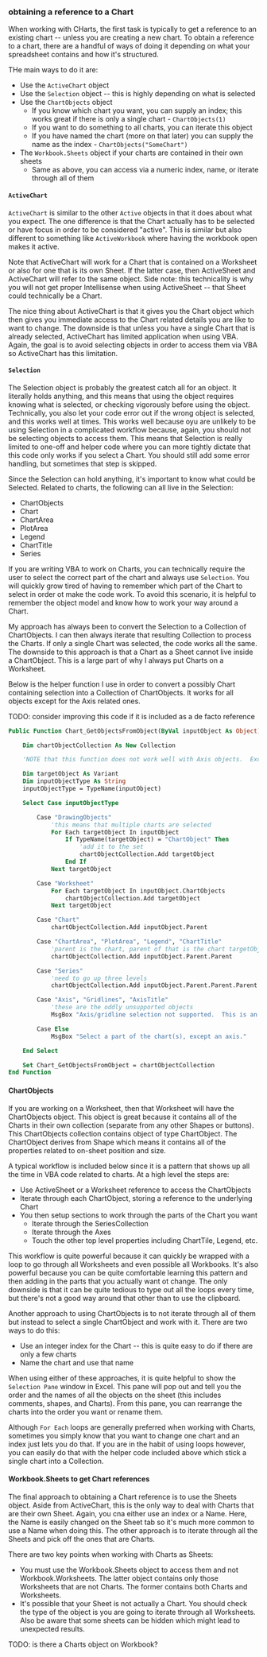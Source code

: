 ### obtaining a reference to a Chart

When working with CHarts, the first task is typically to get a reference to an existing chart -- unless you are creating a new chart.  To obtain a reference to a chart, there are a handful of ways of doing it depending on what your spreadsheet contains and how it's structured.

THe main ways to do it are:

* Use the `ActiveChart` object
* Use the `Selection` object -- this is highly depending on what is selected
* Use the `ChartObjects` object
    * If you know which chart you want, you can supply an index; this works great if there is only a single chart - `ChartObjects(1)`
    * If you want to do something to all charts, you can iterate this object
    * If you have named the chart (more on that later) you can supply the name as the index - `ChartObjects("SomeChart")`
* The `Workbook.Sheets` object if your charts are contained in their own sheets
    * Same as above, you can access via a numeric index, name, or iterate through all of them

#### `ActiveChart`

`ActiveChart` is similar to the other `Active` objects in that it does about what you expect.  The one difference is that the Chart actually has to be selected or have focus in order to be considered "active".  This is similar but also different to something like `ActiveWorkbook` where having the workbook open makes it active.

Note that ActiveChart will work for a Chart that is contained on a Worksheet or also for one that is its own Sheet.  If the latter case, then ActiveSheet and ActiveChart will refer to the same object.  Side note: this technicality is why you will not get proper Intellisense when using ActiveSheet -- that Sheet could technically be a Chart.

The nice thing about ActiveChart is that it gives you the Chart object which then gives you immediate access to the Chart related details you are like to want to change.  The downside is that unless you have a single Chart that is already selected, ActiveChart has limited application when using VBA.  Again, the goal is to avoid selecting objects in order to access them via VBA so ActiveChart has this limitation.

#### `Selection`

The Selection object is probably the greatest catch all for an object.  It literally holds anything, and this means that using the object requires knowing what is selected, or checking vigorously before using the object.  Technically, you also let your code error out if the wrong object is selected, and this works well at times.  This works well because oyu are unlikely to be using Selection in a complicated workflow because, again, you should not be selecting objects to access them.  This means that Selection is really limited to one-off and helper code where you can more tightly dictate that this code only works if you select a Chart.  You should still add some error handling, but sometimes that step is skipped.

Since the Selection can hold anything, it's important to know what could be Selected.  Related to charts, the following can all live in the Selection:

* ChartObjects
* Chart
* ChartArea
* PlotArea
* Legend
* ChartTitle
* Series

If you are writing VBA to work on Charts, you can technically require the user to select the correct part of the chart and always use `Selection`.  You will quickly grow tired of having to remember which part of the Chart to select in order ot make the code work.  To avoid this scenario, it is helpful to remember the object model and know how to work your way around a Chart.

My approach has always been to convert the Selection to a Collection of ChartObjects. I can then always iterate that resulting Collection to process the Charts.  If only a single Chart was selected, the code works all the same.  The downside to this approach is that a Chart as a Sheet cannot live inside a ChartObject.  This is a large part of why I always put Charts on a Worksheet.

Below is the helper function I use in order to convert a possibly Chart containing selection into a Collection of ChartObjects.  It works for all objects except for the Axis related ones.

TODO: consider improving this code if it is included as a de facto reference

```vb
Public Function Chart_GetObjectsFromObject(ByVal inputObject As Object) As Variant

    Dim chartObjectCollection As New Collection

    'NOTE that this function does not work well with Axis objects.  Excel does not return the correct Parent for them.

    Dim targetObject As Variant
    Dim inputObjectType As String
    inputObjectType = TypeName(inputObject)

    Select Case inputObjectType

        Case "DrawingObjects"
            'this means that multiple charts are selected
            For Each targetObject In inputObject
                If TypeName(targetObject) = "ChartObject" Then
                    'add it to the set
                    chartObjectCollection.Add targetObject
                End If
            Next targetObject

        Case "Worksheet"
            For Each targetObject In inputObject.ChartObjects
                chartObjectCollection.Add targetObject
            Next targetObject

        Case "Chart"
            chartObjectCollection.Add inputObject.Parent

        Case "ChartArea", "PlotArea", "Legend", "ChartTitle"
            'parent is the chart, parent of that is the chart targetObject
            chartObjectCollection.Add inputObject.Parent.Parent

        Case "Series"
            'need to go up three levels
            chartObjectCollection.Add inputObject.Parent.Parent.Parent

        Case "Axis", "Gridlines", "AxisTitle"
            'these are the oddly unsupported objects
            MsgBox "Axis/gridline selection not supported.  This is an Excel bug.  Select another element on the chart(s)."

        Case Else
            MsgBox "Select a part of the chart(s), except an axis."

    End Select

    Set Chart_GetObjectsFromObject = chartObjectCollection
End Function
```

#### ChartObjects

If you are working on a Worksheet, then that Worksheet will have the ChartObjects object.  This object is great because it contains all of the Charts in their own collection (separate from any other Shapes or buttons).  This ChartObjects collection contains object of type ChartObject.  The ChartObject derives from Shape which means it contains all of the properties related to on-sheet position and size.

A typical workflow is included below since it is a pattern that shows up all the time in VBA code related to charts.  At a high level the steps are:

* Use ActiveSheet or a Worksheet reference to access the ChartObjects
* Iterate through each ChartObject, storing a reference to the underlying Chart
* You then setup sections to work through the parts of the Chart you want
    * Iterate through the SeriesCollection
    * Iterate through the Axes
    * Touch the other top level properties including ChartTile, Legend, etc.

This workflow is quite powerful because it can quickly be wrapped with a loop to go through all Worksheets and even possible all Workbooks.  It's also powerful because you can be quite comfortable learning this pattern and then adding in the parts that you actually want ot change.  The only downside is that it can be quite tedious to type out all the loops every time, but there's not a good way around that other than to use the clipboard.

Another approach to using ChartObjects is to not iterate through all of them but instead to select a single ChartObject and work with it.  There are two ways to do this:

* Use an integer index for the Chart -- this is quite easy to do if there are only a few charts
* Name the chart and use that name

When using either of these approaches, it is quite helpful to show the `Selection Pane` window in Excel.  This pane will pop out and tell you the order and the names of all the objects on the sheet (this includes comments, shapes, and Charts).  From this pane, you can rearrange the charts into the order you want or rename them.

Although `For Each` loops are generally preferred when working with Charts, sometimes you simply know that you want to change one chart and an index just lets you do that.  If you are in the habit of using loops however, you can easily do that with the helper code included above which stick a single chart into a Collection.

#### Workbook.Sheets to get Chart references

The final approach to obtaining a Chart reference is to use the Sheets object.  Aside from ActiveChart, this is the only way to deal with Charts that are their own Sheet.  Again, you cna either use an index or a Name.  Here, the Name is easily changed on the Sheet tab so it's much more common to use a Name when doing this.  The other approach is to iterate through all the Sheets and pick off the ones that are Charts.

There are two key points when working with Charts as Sheets:

* You must use the Workbook.Sheets object to access them and not Workbook.Worksheets.  The latter object contains only those Worksheets that are not Charts.  The former contains both Charts and Worksheets.
* It's possible that your Sheet is not actually a Chart.  You should check the type of the object is you are going to iterate through all Worksheets.  Also be aware that some sheets can be hidden which might lead to unexpected results.

TODO: is there a Charts object on Workbook?
